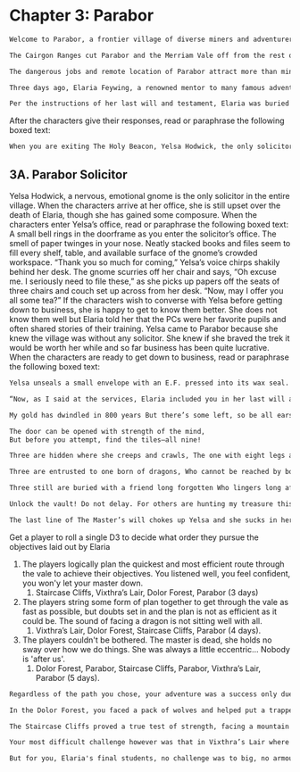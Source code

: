 # Chapter 3: Parabor

``` md
Welcome to Parabor, a frontier village of diverse miners and adventurers. This community’s economy is fueled by silver in the Cairgon Ranges, mithral in the Icebound Peaks, and explorers like you who scout the Merriam Vale for treasure.

The Cairgon Ranges cut Parabor and the Merriam Vale off from the rest of the Kingdom of Skylark where King Raziel Fortwyth II rules a prosperous civilization. While the small village falls under his domain, he largely ignores the village. Its operations are in the hands of Governess Judith Seagarten, who keeps a small guard and can raise a larger militia if any trouble comes to town. She lets the villagers keep to themselves, coming around with her guards once a year to collect taxes.

The dangerous jobs and remote location of Parabor attract more than miners and adventurers. Plenty of people running from something be it the law, a shady past, or an angry ex-lover come to Parabor for refuge from their previous life. This is a village where people ask where you’re going, not where you came from.

Three days ago, Elaria Feywing, a renowned mentor to many famous adventurers died. She was known in the Merriam Vale as The Master. You were her final pupils. The ancient elf who taught you secrets of combat, magic, and wilderness survival passed away in her sleep on the same night she told you your training was complete. You had not even begun to look for work when the news of her death came. Though The Master was over eight hundred years old, she was lithe and energetic. It seemed she could have lived another eight centuries.

Per the instructions of her last will and testament, Elaria was buried quickly in a simple ceremony. While many who live in Parabor came to see The Master laid to rest, you were her only students able to attend given the short notice. Golonna, the local dwarf priestess who runs The Holy Beacon, Parabor’s temple of Lux, god of light, asked you each to say a few words about Elaria in eulogy by sharing a favorite memory of an unexpected lesson the elf taught you. What memory did you share at the funeral?
```

After the characters give their responses, read or paraphrase the following boxed text:

``` md
When you are exiting The Holy Beacon, Yelsa Hodwick, the only solicitor currently working in Parabor, approaches. The middleaged gnome woman pushes up her half-moon spectacles, wiping tears from her eyes as she embraces you one by one, barely holding back hysterical tears. “Ms. Feywing spoke fondly of all of you. In fact, you are all mentioned in her last will and testament. If you have time today, would you please stop by my office? I know it is a lot to ask… but…” Yelsa cannot finish her sentence as the tears finally come. She walks away from you, honking into her handkerchief. “Please… stop by… later,” she manages to get out through the tears.
```

## 3A. Parabor Solicitor

Yelsa Hodwick, a nervous, emotional
gnome is the only solicitor in the entire
village. When the characters arrive at
her office, she is still upset over the death
of Elaria, though she has gained some
composure. When the characters enter
Yelsa’s office, read or paraphrase the
following boxed text:
A small bell rings in the doorframe
as you enter the solicitor’s office.
The smell of paper twinges in your
nose. Neatly stacked books and files
seem to fill every shelf, table, and
available surface of the gnome’s
crowded workspace. “Thank you
so much for coming,” Yelsa’s voice
chirps shakily behind her desk. The
gnome scurries off her chair and
says, “Oh excuse me. I seriously
need to file these,” as she picks up
papers off the seats of three chairs
and couch set up across from her
desk. “Now, may I offer you all some
tea?”
If the characters wish to converse with
Yelsa before getting down to business, she
is happy to get to know them better. She
does not know them well but Elaria told her
that the PCs were her favorite pupils and
often shared stories of their training. Yelsa
came to Parabor because she knew the
village was without any solicitor. She knew
if she braved the trek it would be worth her
while and so far business has been quite
lucrative.
When the characters are ready to get
down to business, read or paraphrase the
following boxed text:

``` md
Yelsa unseals a small envelope with an E.F. pressed into its wax seal. As she pulls forth the letter within the gnome speaks in a grave tone. 

“Now, as I said at the services, Elaria included you in her last will and  testament. She has no family and you are the only people mentioned in the document. She wanted me to read aloud and then give you the following instructions to take with you:

My gold has dwindled in 800 years But there’s some left, so be all ears. My mansion, my treasures are all yours, If you can open the last of my doors. The vault in the backyard is my final test, You must work together to complete this quest.

The door can be opened with strength of the mind,
But before you attempt, find the tiles—all nine!

Three are hidden where she creeps and crawls, The one with eight legs and venomous jaws.

Three are entrusted to one born of dragons, Who cannot be reached by boats or by wagons.

Three still are buried with a friend long forgotten Who lingers long after her body is rotten.

Unlock the vault! Do not delay. For others are hunting my treasure this day. Every moment you wait puts people at risk. So take up the task and please do be brisk. All will make sense when you open the vault, And realize my death was not nature’s fault.”

The last line of The Master’s will chokes up Yelsa and she sucks in her breath to compose herself. What could this all mean? Elaria’s property now belongs to all of you, that much is clear. You all remember there is a stone trapdoor behind the mansion that was always locked and had no key. The door did have nine square shaped divots in it… perhaps this is the vault Elaria’s poem refers to?
```

Get a player to roll a single D3 to decide what order they pursue the objectives laid out by Elaria

1. The players logically plan the quickest and most efficient route through the vale to achieve their objectives. You listened well, you feel confident, you won'y let your master down.
   1. Staircase Cliffs, Vixthra’s Lair, Dolor Forest, Parabor (3 days)
2. The players string some form of plan together to get through the vale as fast as possible, but doubts set in and the plan is not as efficient as it could be. The sound of facing a dragon is not sitting well with all.
   1. Vixthra’s Lair, Dolor Forest, Staircase Cliffs, Parabor (4 days).
3. The players couldn't be bothered. The master is dead, she holds no sway over how we do things. She was always a little eccentric... Nobody is 'after us'.
   1. Dolor Forest, Parabor, Staircase Cliffs, Parabor, Vixthra’s Lair, Parabor (5 days).

``` md
Regardless of the path you chose, your adventure was a success only due to your past few months of training.

In the Dolor Forest, you faced a pack of wolves and helped put a trapped soul, Helene Aerdune, to finally be at peace.

The Staircase Cliffs proved a true test of strength, facing a mountain climb neigh impossible. You faced off against a swarm of angry flying snakes and were greeted, hosted and entertained by the warmest of Dragonborn's Alcaeus Scaevola.

Your most difficult challenge however was that in Vixthra’s Lair where a clan of kobolds awaited. Not only kobold warriors but a kobold shaman, who prayed of Vixthra, the legendary Acromantula of the vale. 

But for you, Elaria's final students, no challenge was to big, no armour impenetrable. You, in your hearts, know you have done her legacy proud. And for all this work, you now have in your possession 9 tiles.
```
